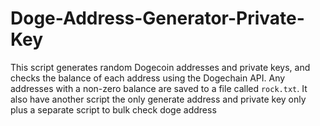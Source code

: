 # Doge-Address-Generator-Private-Key
This script generates random Dogecoin addresses and private keys, and checks the balance of each address using the Dogechain API. Any addresses with a non-zero balance are saved to a file called `rock.txt`. It also have another script the only generate address and private key only  plus a separate script to bulk check  doge address
